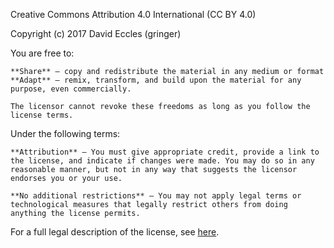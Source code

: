 
Creative Commons Attribution 4.0 International (CC BY 4.0)

Copyright (c) 2017 David Eccles (gringer)

You are free to:

    **Share** — copy and redistribute the material in any medium or format
    **Adapt** — remix, transform, and build upon the material for any purpose, even commercially.

    The licensor cannot revoke these freedoms as long as you follow the license terms.

Under the following terms:

    **Attribution** — You must give appropriate credit, provide a link to the license, and indicate if changes were made. You may do so in any reasonable manner, but not in any way that suggests the licensor endorses you or your use.

    **No additional restrictions** — You may not apply legal terms or technological measures that legally restrict others from doing anything the license permits.
    
For a full legal description of the license, see [here](https://creativecommons.org/licenses/by/4.0/legalcode).
